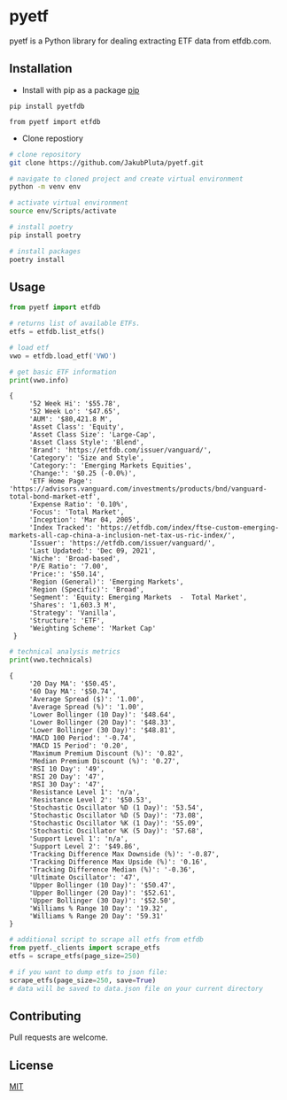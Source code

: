 # pyetf

pyetf is a Python library for dealing extracting ETF data from etfdb.com.

## Installation

* Install with pip as a package [pip](https://pypi.org/project/pyetfdb/0.1.0/)
```
pip install pyetfdb
```

```
from pyetf import etfdb
```


* Clone repostiory
```bash
# clone repository
git clone https://github.com/JakubPluta/pyetf.git
```
```bash
# navigate to cloned project and create virtual environment
python -m venv env
```
```bash
# activate virtual environment
source env/Scripts/activate
```

```python
# install poetry
pip install poetry
```

```python
# install packages
poetry install
```

## Usage

```python
from pyetf import etfdb

# returns list of available ETFs.
etfs = etfdb.list_etfs()

# load etf
vwo = etfdb.load_etf('VWO')
```

```python
# get basic ETF information
print(vwo.info)
```
    {
         '52 Week Hi': '$55.78',
         '52 Week Lo': '$47.65',
         'AUM': '$80,421.8 M',
         'Asset Class': 'Equity',
         'Asset Class Size': 'Large-Cap',
         'Asset Class Style': 'Blend',
         'Brand': 'https://etfdb.com/issuer/vanguard/',
         'Category': 'Size and Style',
         'Category:': 'Emerging Markets Equities',
         'Change:': '$0.25 (-0.0%)',
         'ETF Home Page': 'https://advisors.vanguard.com/investments/products/bnd/vanguard-total-bond-market-etf',
         'Expense Ratio': '0.10%',
         'Focus': 'Total Market',
         'Inception': 'Mar 04, 2005',
         'Index Tracked': 'https://etfdb.com/index/ftse-custom-emerging-markets-all-cap-china-a-inclusion-net-tax-us-ric-index/',
         'Issuer': 'https://etfdb.com/issuer/vanguard/',
         'Last Updated:': 'Dec 09, 2021',
         'Niche': 'Broad-based',
         'P/E Ratio': '7.00',
         'Price:': '$50.14',
         'Region (General)': 'Emerging Markets',
         'Region (Specific)': 'Broad',
         'Segment': 'Equity: Emerging Markets  -  Total Market',
         'Shares': '1,603.3 M',
         'Strategy': 'Vanilla',
         'Structure': 'ETF',
         'Weighting Scheme': 'Market Cap'
     }


```python
# technical analysis metrics
print(vwo.technicals)
```

    {
         '20 Day MA': '$50.45',
         '60 Day MA': '$50.74',
         'Average Spread ($)': '1.00',
         'Average Spread (%)': '1.00',
         'Lower Bollinger (10 Day)': '$48.64',
         'Lower Bollinger (20 Day)': '$48.33',
         'Lower Bollinger (30 Day)': '$48.81',
         'MACD 100 Period': '-0.74',
         'MACD 15 Period': '0.20',
         'Maximum Premium Discount (%)': '0.82',
         'Median Premium Discount (%)': '0.27',
         'RSI 10 Day': '49',
         'RSI 20 Day': '47',
         'RSI 30 Day': '47',
         'Resistance Level 1': 'n/a',
         'Resistance Level 2': '$50.53',
         'Stochastic Oscillator %D (1 Day)': '53.54',
         'Stochastic Oscillator %D (5 Day)': '73.08',
         'Stochastic Oscillator %K (1 Day)': '55.09',
         'Stochastic Oscillator %K (5 Day)': '57.68',
         'Support Level 1': 'n/a',
         'Support Level 2': '$49.86',
         'Tracking Difference Max Downside (%)': '-0.87',
         'Tracking Difference Max Upside (%)': '0.16',
         'Tracking Difference Median (%)': '-0.36',
         'Ultimate Oscillator': '47',
         'Upper Bollinger (10 Day)': '$50.47',
         'Upper Bollinger (20 Day)': '$52.61',
         'Upper Bollinger (30 Day)': '$52.50',
         'Williams % Range 10 Day': '19.32',
         'Williams % Range 20 Day': '59.31'
    }

```python
# additional script to scrape all etfs from etfdb
from pyetf._clients import scrape_etfs
etfs = scrape_etfs(page_size=250)

# if you want to dump etfs to json file:
scrape_etfs(page_size=250, save=True)
# data will be saved to data.json file on your current directory
```


## Contributing
Pull requests are welcome.

## License
[MIT](https://choosealicense.com/licenses/mit/)
